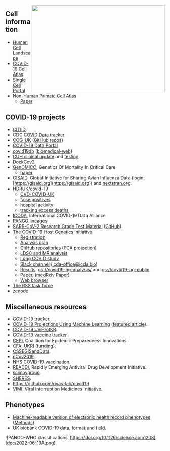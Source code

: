 <a href="https://www.cdc.gov/media/subtopic/images.htm"><img src="https://phil.cdc.gov//PHIL_Images/23313/23313_lores.jpg" width="420" height="275" align="right"></a>

## Cell information
* [Human Cell Landscape](https://db.cngb.org/HCL/)
* [COVID-19 Cell Atlas](https://www.covid19cellatlas.org/)
* [Single Cell Portal](https://singlecell.broadinstitute.org/single_cell)
* [Non-Human Primate Cell Atlas](https://db.cngb.org/nhpca/)
  * [Paper](https://www.nature.com/articles/s41586-022-04587-3)

## COVID-19 projects
* [CITIID](https://covid19.medschl.cam.ac.uk/)
* CDC [COVID Data tracker](https://covid.cdc.gov/covid-data-tracker/)
* [COG-UK](https://www.cogconsortium.uk/) ([GitHub repos](https://github.com/COG-UK))
* [COVID-19 Data Portal](https://www.covid19dataportal.org/)
* [covid19db](http://hpcc.siat.ac.cn/covid19db/home) ([biomedical-web](www.biomedical-web.com/covid19db))
* [CUH clinical update](https://cuhstaffportal.co.uk/operational/clinical-updates/) and [testing](https://www.cam.ac.uk/coronavirus/general-staff-advice/health-and-wellbeing#testing).
* [DockCov2](https://covirus.cc/drugs/)
* [GenOMICC](https://genomicc.org/), Genetics Of Mortality In Critical Care
  * [paper](https://www.nature.com/articles/s41586-022-04576-6)
* [GISAID](https://www.gisaid.org/), Global Initiative for Sharing Avian Influenza Data (login: [https://gisaid.org](https://gisaid.org)) and [nextstran.org](https://nextstrain.org/ncov/global).
* [HDRUK/covid-19](https://github.com/HDRUK/covid-19)
  * [CVD-COVID-UK](https://www.hdruk.ac.uk/projects/cvd-covid-uk-project/)
  * [false positives](https://www.hdruk.ac.uk/projects/false-positives/)
  * [hospital activity](http://hospitalactivity.com/)
  * [tracking excess deaths](http://www.trackingexcessdeaths.com/)
* [ICODA](https://portal.covid-19.aridhia.io/), International COVID-19 Data Alliance
* [PANGO lineages](https://cov-lineages.org/)
* [SARS-CoV-2 Research Grade Test Material](https://www.nist.gov/programs-projects/sars-cov-2-research-grade-test-material) ([GitHub](https://github.com/usnistgov/RGTM10169)).
* [The COVID-19 Host Genetics Initiative](https://www.covid19hg.org/)
  * [Registration](https://www.covid19hg.org/register/)
  * [Analysis plan](https://docs.google.com/document/d/16ethjgi4MzlQeO0KAW_yDYyUHdB9kKbtfuGW4XYVKQg/edit)
  * [GitHub repositories](https://github.com/covid19-hg/) ([PCA projection](https://github.com/covid19-hg/pca_projection))
  * [LDSC and MR analysis](https://github.com/marcoralab/MRcovid)
  * [Long COVID study](https://docs.google.com/spreadsheets/d/1XfarBojPob6J9fwJpmGODn3cnX8evDrUeZmT-RI5suk/edit#gid=161532708)
  * [Slack channel](https://icdaworkspace.slack.com) (icda-office@icda.bio)
  * [Results](https://www.covid19hg.org/results/), [gs://covid19-hg-analysis/](gs://covid19-hg-analysis/) and [gs://covid19-hg-public](gs://covid19-hg-public)
  * [Paper](https://www.nature.com/articles/s41586-021-03767-x), ([medRxiv Paper](https://www.medrxiv.org/content/10.1101/2021.03.10.21252820v1))
  * [Web browser](https://app.covid19hg.org/)
* [The RSS task force](https://rss.org.uk/policy-campaigns/policy/covid-19-task-force/)
* [zenodo](https://zenodo.org/)

## Miscellaneous resources
* [COVID-19 tracker](https://shiny.rstudio.com/gallery/covid19-tracker.html).
* [COVID-19 Projections Using Machine Learning](https://covid19-projections.com/) ([featured article](https://www.bloomberg.com/news/articles/2021-02-19/covid-pandemic-how-youyang-gu-used-ai-and-data-to-make-most-accurate-prediction)).
* [COVID-19 UniProtKB](https://covid-19.uniprot.org).
* [COVID-19 vaccine tracker](https://covid19.trackvaccines.org/).
* [CEPI](https://cepi.net/), Coalition for Epidemic Preparedness Innovations.
* [CFA](https://otr.medschl.cam.ac.uk/academics-clinicians/funding/covid-funding-calls), [UKRI](https://www.ukri.org/) ([funding](https://www.ukri.org/funding/funding-opportunities/ukri-open-call-for-research-and-innovation-ideas-to-address-covid-19/)).
* [CSSEGISandData](https://github.com/CSSEGISandData).
* [nCov2019](https://github.com/GuangchuangYu/nCov2019).
* NHS [COVID-19 vaccination](https://www.nhs.uk/conditions/coronavirus-covid-19/coronavirus-vaccination/).
* [READDI](https://www.readdi.org/), Rapidly Emerging Antiviral Drug Development Initiative.
* [sciinovgroup](https://www.sciinovgroup.com/coronavirus).
* [SHERES](https://www.cdc.gov/coronavirus/2019-ncov/cases-updates/spheres.html).
* https://github.com/rivas-lab/covid19
* [VIMI](https://vimiopen.org/), Viral Interruption Medicines Initiative.

## Phenotypes
* [Machine-readable version of electronic health record phenotypes](https://github.com/spiros/chronological-map-phenotypes) ([Methods](https://github.com/spiros/chronological-map-phenotypes/blob/master/METHODS.md))
* UK biobank COVID-19 [data](http://biobank.ndph.ox.ac.uk/ukb/exinfo.cgi?src=COVID19), [format](http://biobank.ndph.ox.ac.uk/ukb/exinfo.cgi?src=COVID19_tests) and [field](http://biobank.ctsu.ox.ac.uk/ukb/field.cgi?id=40100).

![PANGO-WHO classifications, https://doi.org/10.1126/science.abm1208](doc/2022-06-19A.png)
